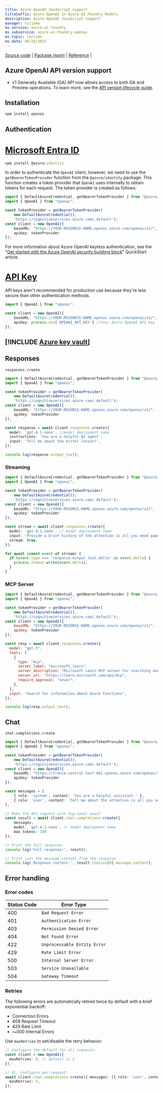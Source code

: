 ```yaml
---
title: Azure OpenAI JavaScript support
titleSuffix: Azure OpenAI in Azure AI Foundry Models
description: Azure OpenAI JavaScript support
manager: nitinme
ms.service: azure-ai-foundry
ms.subservice: azure-ai-foundry-openai
ms.topic: include
ms.date: 09/15/2025
---
```


[Source code](https://github.com/openai/openai-node) | [Package (npm)](https://www.npmjs.com/package/openai) | [Reference](../../reference.md) |

## Azure OpenAI API version support

- v1 Generally Available (GA) API now allows access to both GA and Preview operations. To learn more, see the [API version lifecycle guide](../../api-version-lifecycle.md).

## Installation

```cmd
npm install openai
```

## Authentication

# [Microsoft Entra ID](#tab/secure)

```cmd
npm install @azure/identity
```

In order to authenticate the `OpenAI` client, however, we need to use the `getBearerTokenProvider` function from the `@azure/identity` package. This function creates a token provider that `OpenAI` uses internally to obtain tokens for each request. The token provider is created as follows:

```typescript
import { DefaultAzureCredential, getBearerTokenProvider } from "@azure/identity";
import { OpenAI } from "openai";

const tokenProvider = getBearerTokenProvider(
    new DefaultAzureCredential(),
    'https://cognitiveservices.azure.com/.default');
const client = new OpenAI({
    baseURL: "https://YOUR-RESOURCE-NAME.openai.azure.com/openai/v1/",
    apiKey: tokenProvider
});
```

For more information about Azure OpenAI keyless authentication, see the "[Get started with the Azure OpenAI security building block](/azure/developer/ai/get-started-securing-your-ai-app?tabs=github-codespaces&pivots=typescript)" QuickStart article. 

# [API Key](#tab/api-key)

API keys aren't recommended for production use because they're less secure than other authentication methods.

```typescript
import { OpenAI } from "openai";

const client = new OpenAI({
    baseURL: "https://YOUR-RESOURCE-NAME.openai.azure.com/openai/v1/",
    apiKey: process.env['OPENAI_API_KEY'] //Your Azure OpenAI API key
});
```

[!INCLUDE [Azure key vault](~/reusable-content/ce-skilling/azure/includes/ai-services/security/azure-key-vault.md)]
---

## Responses

`responses.create`

```typescript
import { DefaultAzureCredential, getBearerTokenProvider } from "@azure/identity";
import { OpenAI } from "openai";

const tokenProvider = getBearerTokenProvider(
    new DefaultAzureCredential(),
    'https://cognitiveservices.azure.com/.default');
const client = new OpenAI({
    baseURL: "https://YOUR-RESORCE-NAME.openai.azure.com/openai/v1/",
    apiKey: tokenProvider
});

const response = await client.responses.create({
  model: 'gpt-4.1-nano', //model deployment name
  instructions: 'You are a helpful AI agent',
  input: 'Tell me about the bitter lesson?',
});

console.log(response.output_text);
```

### Streaming

```typescript
import { DefaultAzureCredential, getBearerTokenProvider } from "@azure/identity";
import { OpenAI } from "openai";

const tokenProvider = getBearerTokenProvider(
    new DefaultAzureCredential(),
    'https://cognitiveservices.azure.com/.default');
const client = new OpenAI({
    baseURL: "https://YOUR-RESORCE-NAME.openai.azure.com/openai/v1/",
    apiKey: tokenProvider
});

const stream = await client.responses.create({
  model: 'gpt-4.1-nano', // model deployment name
  input: 'Provide a brief history of the attention is all you need paper.',
  stream: true,
});

for await (const event of stream) {
  if (event.type === 'response.output_text.delta' && event.delta) {
    process.stdout.write(event.delta);
  }
}
```

### MCP Server

```javascript
import { DefaultAzureCredential, getBearerTokenProvider } from "@azure/identity";
import { OpenAI } from "openai";

const tokenProvider = getBearerTokenProvider(
    new DefaultAzureCredential(),
    'https://cognitiveservices.azure.com/.default');
const client = new OpenAI({
    baseURL: "https://YOUR-RESORCE-NAME.openai.azure.com/openai/v1/",
    apiKey: tokenProvider
});

const resp = await client.responses.create({
  model: "gpt-5",
  tools: [
    {
      type: "mcp",
      server_label: "microsoft_learn",
      server_description: "Microsoft Learn MCP server for searching and fetching Microsoft documentation.",
      server_url: "https://learn.microsoft.com/api/mcp",
      require_approval: "never",
    },
  ],
  input: "Search for information about Azure Functions",
});

console.log(resp.output_text);
```

## Chat

`chat.completions.create`

```typescript
import { DefaultAzureCredential, getBearerTokenProvider } from "@azure/identity";
import { OpenAI } from "openai";

const tokenProvider = getBearerTokenProvider(
    new DefaultAzureCredential(),
    'https://cognitiveservices.azure.com/.default');
const client = new OpenAI({
    baseURL: "https://france-central-test-001.openai.azure.com/openai/v1/",
    apiKey: tokenProvider
});

const messages = [
    { role: 'system', content: 'You are a helpful assistant.' },
    { role: 'user', content: 'Tell me about the attention is all you need paper' }
];

// Make the API request with top-level await
const result = await client.chat.completions.create({ 
    messages, 
    model: 'gpt-4.1-nano', // model deployment name
    max_tokens: 100 
});

// Print the full response
console.log('Full response:', result);

// Print just the message content from the response
console.log('Response content:', result.choices[0].message.content);
```

## Error handling

### Error codes

| Status Code | Error Type |
|----|---|
| 400         | `Bad Request Error`          |
| 401         | `Authentication Error`       |
| 403         | `Permission Denied Error`    |
| 404         | `Not Found Error`            |
| 422         | `Unprocessable Entity Error` |
| 429         | `Rate Limit Error`           |
| 500         | `Internal Server Error`      |
| 503         | `Service Unavailable`       |
| 504         | `Gateway Timeout` |

### Retries

The following errors are automatically retired twice by default with a brief exponential backoff:

- Connection Errors
- 408 Request Timeout
- 429 Rate Limit
- `>=`500 Internal Errors

Use `maxRetries` to set/disable the retry behavior:

```typescript
// Configure the default for all requests:
const client = new OpenAI({
  maxRetries: 0, // default is 2
});

// Or, configure per-request:
await client.chat.completions.create({ messages: [{ role: 'user', content: 'How can I get the name of the current day in Node.js?' }], model: '' }, {
  maxRetries: 5,
});
```